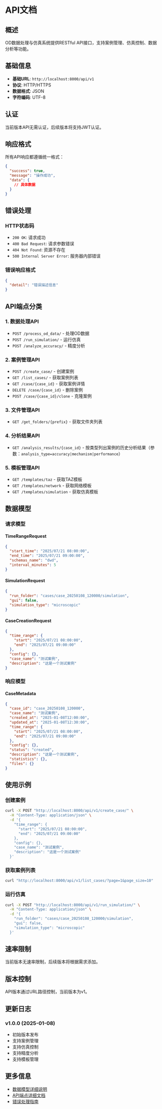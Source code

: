 # API文档

## 概述

OD数据处理与仿真系统提供RESTful API接口，支持案例管理、仿真控制、数据分析等功能。

## 基础信息

- **基础URL**: `http://localhost:8000/api/v1`
- **协议**: HTTP/HTTPS
- **数据格式**: JSON
- **字符编码**: UTF-8

## 认证

当前版本API无需认证，后续版本将支持JWT认证。

## 响应格式

所有API响应都遵循统一格式：

```json
{
  "success": true,
  "message": "操作成功",
  "data": {
    // 具体数据
  }
}
```

## 错误处理

### HTTP状态码

- `200 OK`: 请求成功
- `400 Bad Request`: 请求参数错误
- `404 Not Found`: 资源不存在
- `500 Internal Server Error`: 服务器内部错误

### 错误响应格式

```json
{
  "detail": "错误描述信息"
}
```

## API端点分类

### 1. 数据处理API

- `POST /process_od_data/` - 处理OD数据
- `POST /run_simulation/` - 运行仿真
- `POST /analyze_accuracy/` - 精度分析

### 2. 案例管理API

- `POST /create_case/` - 创建案例
- `GET /list_cases/` - 获取案例列表
- `GET /case/{case_id}` - 获取案例详情
- `DELETE /case/{case_id}` - 删除案例
- `POST /case/{case_id}/clone` - 克隆案例

### 3. 文件管理API

- `GET /get_folders/{prefix}` - 获取文件夹列表

### 4. 分析结果API

- `GET /analysis_results/{case_id}` - 按类型列出案例的历史分析结果（参数：`analysis_type=accuracy|mechanism|performance`）

### 5. 模板管理API

- `GET /templates/taz` - 获取TAZ模板
- `GET /templates/network` - 获取网络模板
- `GET /templates/simulation` - 获取仿真模板

 

## 数据模型

### 请求模型

#### TimeRangeRequest
```json
{
  "start_time": "2025/07/21 08:00:00",
  "end_time": "2025/07/21 09:00:00",
  "schemas_name": "dwd",
  "interval_minutes": 5
}
```

#### SimulationRequest
```json
{
  "run_folder": "cases/case_20250108_120000/simulation",
  "gui": false,
  "simulation_type": "microscopic"
}
```

#### CaseCreationRequest
```json
{
  "time_range": {
    "start": "2025/07/21 08:00:00",
    "end": "2025/07/21 09:00:00"
  },
  "config": {},
  "case_name": "测试案例",
  "description": "这是一个测试案例"
}
```

### 响应模型

#### CaseMetadata
```json
{
  "case_id": "case_20250108_120000",
  "case_name": "测试案例",
  "created_at": "2025-01-08T12:00:00",
  "updated_at": "2025-01-08T12:30:00",
  "time_range": {
    "start": "2025/07/21 08:00:00",
    "end": "2025/07/21 09:00:00"
  },
  "config": {},
  "status": "created",
  "description": "这是一个测试案例",
  "statistics": {},
  "files": {}
}
```

## 使用示例

### 创建案例

```bash
curl -X POST "http://localhost:8000/api/v1/create_case/" \
  -H "Content-Type: application/json" \
  -d '{
    "time_range": {
      "start": "2025/07/21 08:00:00",
      "end": "2025/07/21 09:00:00"
    },
    "config": {},
    "case_name": "测试案例",
    "description": "这是一个测试案例"
  }'
```

### 获取案例列表

```bash
curl "http://localhost:8000/api/v1/list_cases/?page=1&page_size=10"
```

### 运行仿真

```bash
curl -X POST "http://localhost:8000/api/v1/run_simulation/" \
  -H "Content-Type: application/json" \
  -d '{
    "run_folder": "cases/case_20250108_120000/simulation",
    "gui": false,
    "simulation_type": "microscopic"
  }'
```

## 速率限制

当前版本无速率限制，后续版本将根据需求添加。

## 版本控制

API版本通过URL路径控制，当前版本为v1。

## 更新日志

### v1.0.0 (2025-01-08)
- 初始版本发布
- 支持案例管理
- 支持仿真控制
- 支持精度分析
- 支持模板管理
 

## 更多信息

- [数据模型详细说明](data_models.md)
- [API端点详细文档](api_endpoints.md)
- [错误处理指南](error_handling.md) 